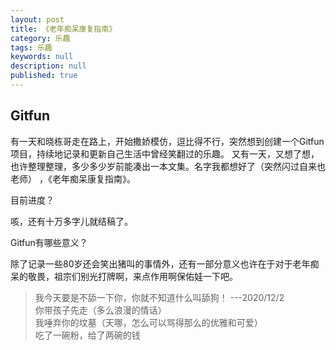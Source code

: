 ```yaml
---
layout: post
title: 《老年痴呆康复指南》
category: 乐趣
tags: 乐趣
keywords: null
description: null
published: true
---
```


## Gitfun


有一天和晓栋哥走在路上，开始撒娇模仿，逗比得不行，突然想到创建一个Gitfun项目，持续地记录和更新自己生活中曾经笑翻过的乐趣。
又有一天，又想了想，也许整理整理，多少多少岁前能凑出一本文集。名字我都想好了（突然闪过自来也老师） ，《老年痴呆康复指南》。  


目前进度？  
  
咳，还有十万多字儿就结稿了。  
  
  
Gitfun有哪些意义？   
  
除了记录一些80岁还会笑出猪叫的事情外，还有一部分意义也许在于对于老年痴呆的敬畏，祖宗们别光打牌啊，来点作用啊保佑娃一下吧。  
  
  
> 我今天要是不舔一下你，你就不知道什么叫舔狗！   ---2020/12/2  
> 你带孩子先走（多么浪漫的情话）  
> 我唾弃你的坟墓（天哪，怎么可以骂得那么的优雅和可爱）  
> 吃了一碗粉，给了两碗的钱  
> 
